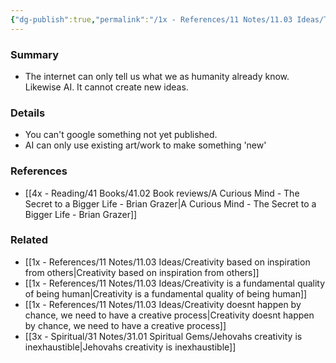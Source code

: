 ```yaml
---
{"dg-publish":true,"permalink":"/1x - References/11 Notes/11.03 Ideas/The internet is derivative/","title":"The internet is derivative","created":"2023-09-29T19:09:12.000+03:00","updated":"2024-02-14T20:18:22.098+03:00"}
---
```



### Summary
- The internet can only tell us what we as humanity already know. Likewise AI. It cannot create new ideas.

### Details
- You can't google something not yet published. 
- AI can only use existing art/work to make something 'new'

### References
- [[4x - Reading/41 Books/41.02 Book reviews/A Curious Mind - The Secret to a Bigger Life - Brian Grazer\|A Curious Mind - The Secret to a Bigger Life - Brian Grazer]]

### Related
- [[1x - References/11 Notes/11.03 Ideas/Creativity based on inspiration from others\|Creativity based on inspiration from others]]
- [[1x - References/11 Notes/11.03 Ideas/Creativity is a fundamental quality of being human\|Creativity is a fundamental quality of being human]]
- [[1x - References/11 Notes/11.03 Ideas/Creativity doesnt happen by chance, we need to have a creative process\|Creativity doesnt happen by chance, we need to have a creative process]]
- [[3x - Spiritual/31 Notes/31.01 Spiritual Gems/Jehovahs creativity is inexhaustible\|Jehovahs creativity is inexhaustible]]